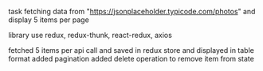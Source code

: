 task fetching data from "https://jsonplaceholder.typicode.com/photos" and display 5 items per page

library use redux, redux-thunk, react-redux, axios

fetched 5 items per api call and saved in redux store and displayed in table format
added pagination 
added delete operation to remove item from state 



